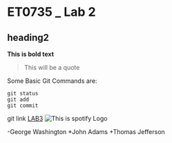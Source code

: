 # ET0735 _ Lab 2
## heading2

**This is bold text**
> This will be a quote

Some Basic Git Commands are: 
```
git status
git add
git commit
```

git link [LAB3](https://github.com/wYbo2/Lab3)
![This is spotify Logo](https://encrypted-tbn0.gstatic.com/images?q=tbn:ANd9GcS3WQ9jQpwGf1793o05vYr7zKAl2WHYgqc23A&s)

-George Washington
*John Adams
+Thomas Jefferson